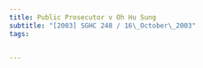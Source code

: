 ```yaml
---
title: Public Prosecutor v Oh Hu Sung 
subtitle: "[2003] SGHC 248 / 16\_October\_2003"
tags:


---
```


